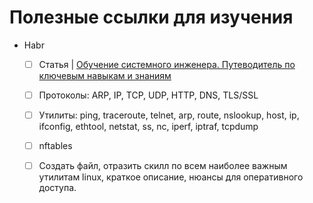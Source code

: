 # Полезные ссылки для изучения

- Habr
  - [ ] Статья | [Обучение системного инженера. Путеводитель по ключевым навыкам и знаниям](https://habr.com/ru/companies/yandex_praktikum/articles/796929/)
   - [ ] Протоколы: ARP, IP, TCP, UDP, HTTP, DNS, TLS/SSL
   - [ ] Утилиты: ping, traceroute, telnet, arp, route, nslookup, host, ip, ifconfig, ethtool, netstat, ss, nc, iperf, iptraf, tcpdump
   - [ ] nftables
  
  - [ ] Создать файл, отразить скилл по всем наиболее важным утилитам linux, краткое описание, нюансы для оперативного доступа.
